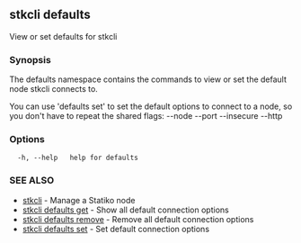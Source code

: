 ## stkcli defaults

View or set defaults for stkcli

### Synopsis

The defaults namespace contains the commands to view or set the default node stkcli connects to.

You can use 'defaults set' to set the default options to connect to a node, so you don't have to repeat the shared flags: --node --port --insecure --http


### Options

```
  -h, --help   help for defaults
```

### SEE ALSO

* [stkcli](stkcli.md)	 - Manage a Statiko node
* [stkcli defaults get](stkcli_defaults_get.md)	 - Show all default connection options
* [stkcli defaults remove](stkcli_defaults_remove.md)	 - Remove all default connection options
* [stkcli defaults set](stkcli_defaults_set.md)	 - Set default connection options

